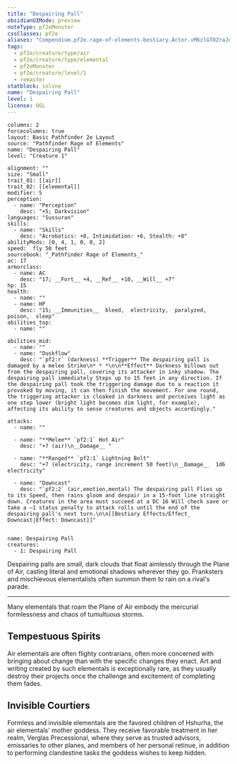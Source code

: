 ```yaml
---
title: "Despairing Pall"
obsidianUIMode: preview
noteType: pf2eMonster
cssClasses: pf2e
aliases: "Compendium.pf2e.rage-of-elements-bestiary.Actor.vM6zlGT02raJqPTu" 
tags:
  - pf2e/creature/type/air
  - pf2e/creature/type/elemental
  - pf2eMonster
  - pf2e/creature/level/1
  - remaster
statblock: inline
name: "Despairing Pall"
level: 1
license: OGL
---
```


```statblock
columns: 2
forcecolumns: true
layout: Basic Pathfinder 2e Layout
source: "Pathfinder Rage of Elements"
name: "Despairing Pall"
level: "Creature 1"

alignment: ""
size: "Small"
trait_01: [[air]]
trait_02: [[elemental]]
modifier: 5
perception:
  - name: "Perception"
    desc: "+5; Darkvision"
languages: "Sussuran"
skills:
  - name: "Skills"
    desc: "Acrobatics: +8, Intimidation: +6, Stealth: +8"
abilityMods: [0, 4, 1, 0, 0, 2]
speed:  fly 50 feet
sourcebook: "_Pathfinder Rage of Elements_"
ac: 17
armorclass:
  - name: AC
    desc: "17; __Fort__ +4, __Ref__ +10, __Will__ +7"
hp: 15
health:
  - name: ""
  - name: HP
    desc: "15; __Immunities__  bleed,  electricity,  paralyzed,  poison,  sleep"
abilities_top:
  - name: ""

abilities_mid:
  - name: ""
  - name: "Duskflow"
    desc: "`pf2:r` (darkness) **Trigger** The despairing pall is damaged by a melee Strike\n* * *\n\n**Effect** Darkness billows out from the despairing pall, covering its attacker in inky shadow. The despairing pall immediately Steps up to 15 feet in any direction. If the despairing pall took the triggering damage due to a reaction it provoked by moving, it can then finish the movement. For one round, the triggering attacker is cloaked in darkness and perceives light as one step lower (bright light becomes dim light, for example), affecting its ability to sense creatures and objects accordingly."

attacks:
  - name: ""

  - name: "**Melee** `pf2:1` Hot Air"
    desc: "+7 (air)\n__Damage__ "

  - name: "**Ranged** `pf2:1` Lightning Bolt"
    desc: "+7 (electricity, range increment 50 feet)\n__Damage__  1d6 electricity"

  - name: "Downcast"
    desc: "`pf2:2` (air,emotion,mental) The despairing pall Flies up to its Speed, then rains gloom and despair in a 15-foot line straight down. Creatures in the area must succeed at a DC 16 Will check save or take a –1 status penalty to attack rolls until the end of the despairing pall's next turn.\n\n[[Bestiary Effects/Effect_ Downcast|Effect: Downcast]]"
 
```

```encounter-table
name: Despairing Pall
creatures:
  - 1: Despairing Pall
```



Despairing palls are small, dark clouds that float aimlessly through the Plane of Air, casting literal and emotional shadows wherever they go. Pranksters and mischievous elementalists often summon them to rain on a rival's parade.

* * *

Many elementals that roam the Plane of Air embody the mercurial formlessness and chaos of tumultuous storms.

## Tempestuous Spirits

Air elementals are often flighty contrarians, often more concerned with bringing about change than with the specific changes they enact. Art and writing created by such elementals is exceptionally rare, as they usually destroy their projects once the challenge and excitement of completing them fades.

## Invisible Courtiers

Formless and invisible elementals are the favored children of Hshurha, the air elementals' mother goddess. They receive favorable treatment in her realm, Verglas Precessional, where they serve as trusted advisors, emissaries to other planes, and members of her personal retinue, in addition to performing clandestine tasks the goddess wishes to keep hidden.
